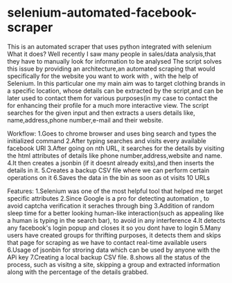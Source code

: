 # selenium-automated-facebook-scraper
This is an automated scraper that uses python integrated with selenium
What it does?
Well recently I saw many people in sales/data analysis,that they have to manually look for information to be analysed
The script solves this issue by providing an architecture,an automated scraping that would specifically for the website you want to work with , with the help of Selenium. 
In this particular one my main aim was to target clothing brands in a specific location, whose details can be extracted by the script,and can be later used to contact them for various purposes(in my case to contact the for enhancing their profile for a much more interactive view.
The script searches for the given input and then extracts a users details like, name,address,phone number,e-mail and their website.


Workflow:
1.Goes to chrome browser and uses bing search and types the initialized command
2.After typing searches and visits every available facebook URl
3.After going on nth URL, it searches for the details by visiting the html attributes of details like phone number,address,website and name.
4.It then creates a jsonbin (if it doesnt already exits),and then inserts the details in it.
5.Creates a backup CSV file where we can perform certain operations on it
6.Saves the data in the bin as soon as ot visits 10 URLs

Features:
1.Selenium was one of the most helpful tool that helped me target specific attributes
2.Since Google is a pro for detecting automation , to avoid captcha verification it seraches through bing
3.Addition of random sleep time for a better looking human-like interaction(such as appealing like a human is typing in the search bar), to avoid in any interference
4.It detects any facebook's login popup and closes it so you dont have to login
5.Many users have created groups for thrifting purposes, it detects them and skips that page for scraping as we have to contact real-time available users
6.Usage of jsonbin for stroring data which can be used by anyone with the APi key
7.Creating a local backup CSV file.
8.shows all the status of the process, such as visitng a site, skipping a group and extracted information along with the percentage of the details grabbed.




